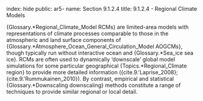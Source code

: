 index: hide
public: ar5-
name: Section 9.1.2.4
title: 9.1.2.4 - Regional Climate Models

{Glossary.*Regional_Climate_Model RCMs} are limited-area models with representations of climate processes comparable to those in the atmospheric and land surface components of {Glossary.*Atmosphere_Ocean_General_Circulation_Model AOGCMs}, though typically run without interactive ocean and {Glossary.*Sea_ice sea ice}. RCMs are often used to dynamically ‘downscale’ global model simulations for some particular geographical {Topics.*Regional_Climate region} to provide more detailed information ({cite.9.'Laprise_2008}; {cite.9.'Rummukainen_2010}). By contrast, empirical and statistical {Glossary.*Downscaling downscaling} methods constitute a range of techniques to provide similar regional or local detail.
